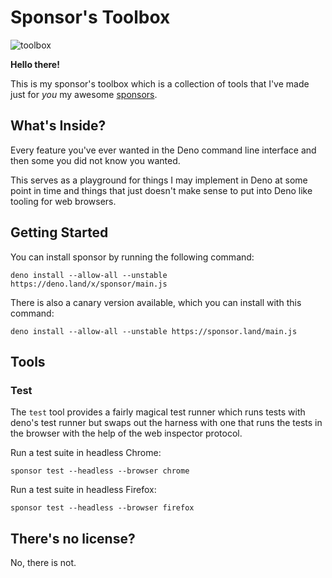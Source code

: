 # Sponsor's Toolbox

![toolbox](https://user-images.githubusercontent.com/157787/126696554-d6945d31-90b9-4c18-bc93-96b9966596d0.jpg)

**Hello there!**

This is my sponsor's toolbox which is a collection of tools that I've
made just for *you* my awesome [sponsors](https://github.com/sponsors/caspervonb).

## What's Inside?

Every feature you've ever wanted in the Deno command line interface and then
some you did not know you wanted.

This serves as a playground for things I may implement in Deno at some point in
time and things that just doesn't make sense to put into Deno like tooling for
web browsers.

## Getting Started

You can install sponsor by running the following command:

```shell
deno install --allow-all --unstable https://deno.land/x/sponsor/main.js
```

There is also a canary version available, which you can install with this command:

```shell
deno install --allow-all --unstable https://sponsor.land/main.js
```

## Tools

### Test

The `test` tool provides a fairly magical test runner which runs tests with deno's test
runner but swaps out the harness with one that runs the tests in the browser with the help of the web
inspector protocol.

Run a test suite in headless Chrome:

```shell
sponsor test --headless --browser chrome
```

Run a test suite in headless Firefox:

```shell
sponsor test --headless --browser firefox
```

## There's no license?

No, there is not.

